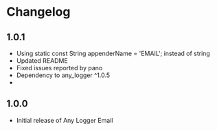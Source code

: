 # Changelog

## 1.0.1

* Using static const String appenderName = 'EMAIL'; instead of string
* Updated README
* Fixed issues reported by pano
* Dependency to any_logger ^1.0.5
* 
## 1.0.0

* Initial release of Any Logger Email